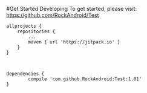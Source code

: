 #Get Started Developing To get started, please visit: https://github.com/RockAndroid/Test

	allprojects {
		repositories {
			...
			maven { url 'https://jitpack.io' }
		}
	}
	
	
  
  	dependencies {
	        compile 'com.github.RockAndroid:Test:1.01'
	}

